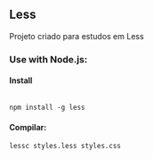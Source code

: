 ## Less

Projeto criado para estudos em Less

### Use with Node.js:

#### Install

```

npm install -g less

```

#### Compilar:

```
lessc styles.less styles.css
```



